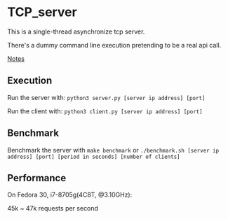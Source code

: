 # TCP_server

This is a single-thread asynchronize tcp server.

There's a dummy command line execution pretending to be a real api call.

[Notes](https://hackmd.io/UbJ_ZsLbT7KS1Fs6dt55Qg?both)

## Execution

Run the server with:
`python3 server.py [server ip address] [port]`

Run the client with:
`python3 client.py [server ip address] [port]`

## Benchmark

Benchmark the server with `make benchmark` or `./benchmark.sh [server ip address] [port] [period in seconds] [number of clients]`

## Performance

On Fedora 30, i7-8705g(4C8T, @3.10GHz):

45k ~ 47k requests per second
